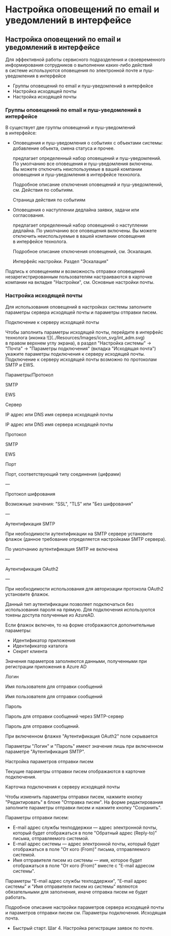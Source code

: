 Настройка оповещений по email и уведомлений в интерфейсе
========================================================

Настройка оповещений по email и уведомлений в интерфейсе
--------------------------------------------------------

Для эффективной работы сервисного подразделения и своевременного информирования сотрудников о выполнении каких-либо действий в системе используются оповещения по электронной почте и пуш-уведомления в интерфейсе

*   Группы оповещений по email и пуш-уведомлений в интерфейсе
*   Настройка исходящей почты
*   Настройка исходящей почты

### Группы оповещений по email и пуш-уведомлений в интерфейсе

В существует две группы оповещений и пуш-уведомлений в интерфейсе:

*   Оповещения и пуш-уведомления о событиях с объектами системы: добавление объекта, смена статуса и прочее.
    
    предлагает определенный набор оповещений и пуш-уведомлений. По умолчанию все оповещения и пуш-уведомления включены. Вы можете отключить неиспользуемые в вашей компании оповещения и пуш-уведомления в интерфейсе технолога.
    
    Подробное описание отключения оповещений и пуш-уведомлений, см. Действия по событиям.
    
    Страница действия по событиям
    
*   Оповещения о наступлении дедлайна заявки, задачи или согласования.
    
    предлагает определенный набор оповещений о наступлении дедлайна. По умолчанию все оповещения включены. Вы можете отключить неиспользуемые в вашей компании оповещения в интерфейсе технолога.
    
    Подробное описание отключения оповещений, см. Эскалация.
    
    
    Интерфейс настройки. Раздел "Эскалация"
    

Подпись к оповещениям и возможность отправки оповещений незарегистрированным пользователям настраиваются в карточке компании на вкладке "Настройки", см. Основные настройки почты.

### Настройка исходящей почты

Для использования оповещений в настройках системы заполните параметры сервера исходящей почты и параметры отправки писем.

Подключение к серверу исходящей почты

Чтобы заполнить параметры исходящей почты, перейдите в интерфейс технолога (иконка !\[\](../Resources/Images/icon\_svg/int\_adm.svg) в правом верхнем углу экрана), в раздел "Настройка системы" → "Почта" → "Параметры подключения" (вкладка "Исходящая почта") укажите параметры подключения к серверу исходящей почты. Подключение к серверу исходящей почты возможно по протоколам SMTP и EWS.

  

Параметры/Протокол

SMTP

EWS

Сервер

IP адрес или DNS имя сервера исходящей почты

IP адрес или DNS имя сервера исходящей почты

Протокол

SMTP

EWS

Порт

Порт, соответствующий типу соединения (цифрами)

—

Протокол шифрования

Возможные значения: "SSL", "TLS" или "Без шифрования"

—

Аутентификация SMTP

При необходимости аутентификации на SMTP сервере установите флажок (данное требование определяется настройками SMTP сервера).

По умолчанию аутентификация SMTP не включена

—

Аутентификация OAuth2

—

При необходимости использования для авторизации протокола OAuth2 установите флажок.

Данный тип аутентификации позволяет подключаться без использования пароля на прямую. Для подключения используются токены доступа полученные из AzureAD.

Если флажок включен, то на форме отображаются дополнительные параметры:

*   Идентификатор приложения
*   Идентификатор каталога
*   Секрет клиента

Значения параметров заполняются данными, полученными при регистрации приложения в Azure AD

Логин

Имя пользователя для отправки сообщений

Имя пользователя для отправки сообщений

Пароль

Пароль для отправки сообщений через SMTP-сервер

Пароль для отправки сообщений.

При включенном флажке "Аутентификация OAuth2" поле скрывается

Параметры "Логин" и "Пароль" имеют значение лишь при включенном параметре "Аутентификация SMTP".

Настройка параметров отправки писем

Текущие параметры отправки писем отображаются в карточке подключения.

Карточка подключения к серверу исходящей почты

Чтобы изменить параметры отправки писем, нажмите кнопку "Редактировать" в блоке "Отправка писем". На форме редактирования заполните параметры отправки писем и нажмите кнопку "Сохранить".

Параметры отправки писем:

*   E-mail адрес службы техподдержки — адрес электронной почты, который будет отображаться в поле "Обратный адрес (Reply-to)" письма, отправляемого системой.
*   E-mail адрес системы — адрес электронной почты, который будет отображаться в поле "От кого (From)" письма, отправляемого системой.
*   Имя отправителя писем из системы — имя, которое будет отображаться в поле "От кого (From)" вместе с "E-mail адресом системы".

Параметры "E-mail адрес службы техподдержки", "E-mail адрес системы" и "Имя отправителя писем из системы" являются обязательными для заполнения, иначе отправка писем не будет работать.

Подробное описание настройки параметров сервера исходящей почты и параметров отправки писем см. Параметры подключения. Исходящая почта.

*   Быстрый старт. Шаг 4. Настройка регистрации заявок по почте.